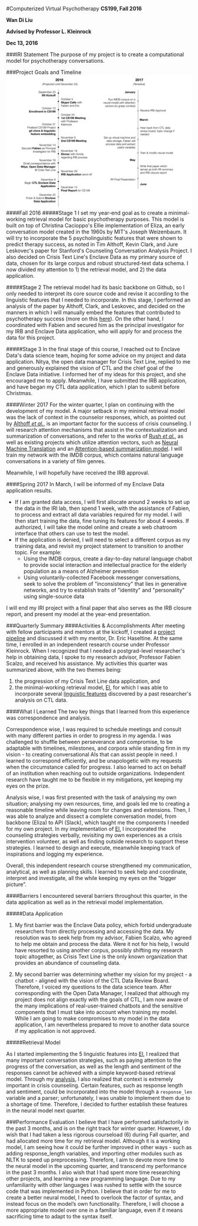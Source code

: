 #Computerized Virtual Psychotherapy
**CS199, Fall 2016**


**Wan Di Liu**


**Advised by Professor L. Kleinrock**


**Dec 13, 2016**


###IRI Statement
The purpose of my project is to create a computational model for psychotherapy conversations.


###Project Goals and Timeline
![Project Timeline Overview](https://github.com/wandiliu/El/blob/master/IRI%20timeline.jpg)
####Fall 2016
#####Stage 1
I set my year-end goal as to create a minimal-working retrieval model for basic psychotherapy purposes. This model is built on top of Christina Cacioppo's Ellie implementation of Eliza, an early conversation model created in the 1960s by MIT's Joseph Weizenbaum. It will try to incorporate the 5 psycholinguistic features that were shown to predict therapy success, as noted in Tim Althoff, Kevin Clark, and Jure Leskovec's paper for Stanford's Counseling Conversation Analysis Project. I also decided on Crisis Text Line's Enclave Data as my primary source of data, chosen for its large corpus and robust structured-text data schema. I now divided my attention to 1) the retrieval model, and 2) the data application.


#####Stage 2
The retrieval model had its basic backbone on Github, so I only needed to interpret its core source code and revise it according to the linguistic features that I needed to incorporate. In this stage, I performed an analysis of the paper by Althoff, Clark, and Leskovec, and decided on the manners in which I will manually embed the features that contributed to psychotherapy success (more on this [here](https://github.com/wandiliu/El/blob/master/plugins/el/README.md)). On the other hand, I coordinated with Fabien and secured him as the principal investigator for my IRB and Enclave Data application, who will apply for and process the data for this project.


#####Stage 3
In the final stage of this course, I reached out to Enclave Data's data science team, hoping for some advice on my project and data application. Nitya, the open data manager for Crisis Text Line, replied to me and generously explained the vision of CTL and the chief goal of the Enclave Data initiative. I informed her of my ideas for this project, and she encouraged me to apply. Meanwhile, I have submitted the IRB application, and have began my CTL data application, which I plan to submit before Christmas.


####Winter 2017
For the winter quarter, I plan on continuing with the development of my model. A major setback in my minimal retrieval model was the lack of context in the counselor responses, which, as pointed out by [Althoff *et al.*](http://timalthoff.com/docs/althoff-2016-mental_health.pdf), is an important factor for the success of crisis counseling. I will research attention mechanisms that assist in the contextualization and summarization of conversations, and refer to the works of [Rush *et al.*](https://arxiv.org/abs/1509.00685v2), as well as existing projects which utilize attention vectors, such as [Neural Machine Translation](https://github.com/tuzhaopeng/NMT) and an [Attention-based summarization model](https://github.com/falcondai/trained-ABS-model). I will train my network with the IMDB corpus, which contains natural language conversations in a variety of film genres. 


Meanwhile, I will hopefully have received the IRB approval. 


####Spring 2017
In March, I will be informed of my Enclave Data application results. 
- If I am granted data access, I will first allocate around 2 weeks to set up the data in the IRI lab, then spend 1 week, with the assistance of Fabien, to process and extract all data variables required for my model. I will then start training the data, fine tuning its features for about 4 weeks. If authorized, I will take the model online and create a web chatroom interface that others can use to test the model.
- If the application is denied, I will need to select a different corpus as my training data, and revisit my project statement to transition to another topic. For example:
  - Using the IMDB corpus, create a day-to-day natural language chabot to provide social interaction and intellectual practice for the elderly population as a means of Alzheimer prevention
  - Using voluntarily-collected Facebook messenger conversations, seek to solve the problem of "inconsistency" that lies in generative networks, and try to establish traits of "identity" and "personality" using single-source data


I will end my IRI project with a final paper that also serves as the IRB closure report, and present my model at the year-end presentation.


###Quarterly Summary
####Activities & Accomplishments 
After meeting with fellow participants and mentors at the kickoff, I created a [project pipeline](https://github.com/wandiliu/El/blob/master/IRI_pipeline.pdf) and discussed it with my mentor, Dr. Eric Haseltine. At the same time, I enrolled in an independent research course under Professor Kleinrock. When I recognized that I needed a postgrad-level researcher's help in obtaining data, I spoke to my research advisor, Professor Fabien Scalzo, and received his assistance. My activities this quarter was summarized above, with the two themes being:
  1.  the progression of my Crisis Text Line data application, and 
  2.  the minimal-working retrieval model, [El](https://github.com/wandiliu/El/tree/master/plugins/el), for which I was able to incorporate several [linguistic features](https://github.com/wandiliu/El/blob/master/plugins/el/README.md) discovered by a past researcher's analysis on CTL data. 


####What I Learned
The two key things that I learned from this experience was correspondence and analysis. 

Correspondence wise, I was required to schedule meetings and consult with many different parties in order to progress in my agenda. I was challenged to shuffle between perseverance and compromise, to be adaptable with timelines, milestones, and corpora while standing firm in my vision - to creating conversational AIs that can assist people in need. I learned to correspond efficiently, and be unapologetic with my requests when the circumstance called for progress. I also learned to act on behalf of an institution when reaching out to outside organizations. Independent research have taught me to be flexible in my mitigations, yet keeping my eyes on the prize. 

Analysis wise, I was first presented with the task of analysing my own situation; analysing my own resources, time, and goals led me to creating a reasonable timeline while leaving room for changes and extensions. Then, I was able to analyze and dissect a complete conversation model, from backbone (Eliza) to API (Slack), which taught me the components I needed for my own project. In my implementation of [El](https://github.com/wandiliu/El/blob/master/plugins/el/el.py), I incorporated the counseling strategies verbally, revisiting my own experiences as a crisis intervention volunteer, as well as finding outside research to support these strategies. I learned to design and execute, meanwhile keeping track of inspirations and logging my experience. 

Overall, this independent research course strengthened my communication, analytical, as well as planning skills. I learned to seek help and coordinate, interpret and investigate, all the while keeping my eyes on the “bigger picture”. 


####Barriers
I encountered several barriers throughout this quarter, in the data application as well as in the retrieval model implementation. 

#####Data Application
  1.  My first barrier was the Enclave Data policy, which forbid undergraduate researchers from directly processing and accessing the data. My resolution was to seek help from my advisor, Fabien Scalzo, who agreed to help me obtain and process the data. Were it not for his help, I would have resorted to using another corpus, possibly shifting my research topic altogether, as Crisis Text Line is the only known organization that provides an abundance of counseling data.

  2.  My second barrier was determining whether my vision for my project - a chatbot - aligned with the vision of the CTL Data Review Board. Therefore, I voiced my questions to the data science team. After corresponding with the Open Data Manager, I realized that although my project does not align exactly with the goals of CTL, I am now aware of the many implications of real-user-trained chatbots and the sensitive components that I must take into account when training my model. While I am going to make compromises to my model in the data application, I am nevertheless prepared to move to another data source if my application is not approved. 

#####Retrieval Model

As I started implementing the 5 linguistic features into [El](https://github.com/wandiliu/El/blob/master/plugins/el/el.py), I realized that many important conversation strategies, such as paying attention to the progress of the conversation, as well as the length and sentiment of the responses cannot be achieved with a simple keyword-based retrieval model. Through my [analysis](https://github.com/wandiliu/El/blob/master/plugins/el/README.md), I also realized that context is extremely important in crisis counseling. Certain features, such as response length and sentiment, could be incorporated into the model through a ```response_len``` variable and a parser; unfortunately, I was unable to implement them due to a shortage of time. Therefore, I decided to further establish these features in the neural model next quarter.

###Performance Evaluation
I believe that I have performed satisfactorily in the past 3 months, and is on the right track for winter quarter. However, I do wish that I had taken a less rigorous courseload (6) during Fall quarter, and had allocated more time for my retrieval model. Although it is a working model, I am seeing how it could be further improved in other ways - such as adding response_length variables, and importing other modules such as NLTK to speed up preprocessing. Therefore, I aim to devote more time to the neural model in the upcoming quarter, and transcend my performance in the past 3 months. I also wish that I had spent more time researching other projects, and learning a new programming language. Due to my unfamiliarity with other languages I was rushed to settle with the source code that was implemented in Python. I believe that in order for me to create a better neural model, I need to overlook the factor of syntax, and instead focus on the model’s own functionality. Therefore, I will choose a more appropriate model over one in a familiar language, even if it means sacrificing time to adapt to the syntax itself. 


####




